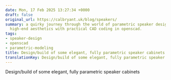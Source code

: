 ```yaml
---
date: Mon, 17 Feb 2025 13:27:34 +0000
draft: false
original_url: https://calbryant.uk/blog/speakers/
summary: a quirky journey through the world of parametric speaker design, blending
  high-end aesthetics with practical CAD coding in openscad.
tags:
- speaker-design
- openscad
- parametric-modeling
title: Design/build of some elegant, fully parametric speaker cabinets
translationKey: Design/build of some elegant, fully parametric speaker cabinets
---
```


Design/build of some elegant, fully parametric speaker cabinets